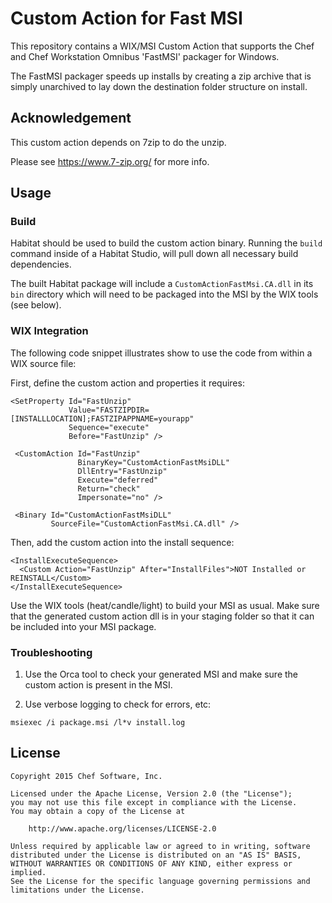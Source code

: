 Custom Action for Fast MSI
============================
This repository contains a WIX/MSI Custom Action that supports the Chef and
Chef Workstation Omnibus 'FastMSI' packager for Windows.

The FastMSI packager speeds up installs by creating a zip archive that is
simply unarchived to lay down the destination folder structure on install.

Acknowledgement
---------------

This custom action depends on 7zip to do the unzip.

Please see https://www.7-zip.org/ for more info.

Usage
-----
### Build

Habitat should be used to build the custom action binary. Running the `build` command inside of a Habitat Studio, will pull down all necessary build dependencies.

The built Habitat package will include a ```CustomActionFastMsi.CA.dll``` in its `bin` directory which will need to be packaged into the MSI by the WIX tools (see below).

### WIX Integration

The following code snippet illustrates show to use the code from within
a WIX source file:

First, define the custom action and properties it requires:

```shell
<SetProperty Id="FastUnzip"
             Value="FASTZIPDIR=[INSTALLLOCATION];FASTZIPAPPNAME=yourapp"
             Sequence="execute"
             Before="FastUnzip" />

 <CustomAction Id="FastUnzip"
               BinaryKey="CustomActionFastMsiDLL"
               DllEntry="FastUnzip"
               Execute="deferred"
               Return="check"
               Impersonate="no" />

 <Binary Id="CustomActionFastMsiDLL"
         SourceFile="CustomActionFastMsi.CA.dll" />
```

Then, add the custom action into the install sequence:

```shell
<InstallExecuteSequence>
  <Custom Action="FastUnzip" After="InstallFiles">NOT Installed or REINSTALL</Custom>
</InstallExecuteSequence>
```

Use the WIX tools (heat/candle/light) to build your MSI as usual. Make
sure that the generated custom action dll is in your staging folder so that
it can be included into your MSI package.

### Troubleshooting

1. Use the Orca tool to check your generated MSI and make sure the custom
action is present in the MSI.

2. Use verbose logging to check for errors, etc:
```shell
msiexec /i package.msi /l*v install.log
```

License
-------
```text
Copyright 2015 Chef Software, Inc.

Licensed under the Apache License, Version 2.0 (the "License");
you may not use this file except in compliance with the License.
You may obtain a copy of the License at

    http://www.apache.org/licenses/LICENSE-2.0

Unless required by applicable law or agreed to in writing, software
distributed under the License is distributed on an "AS IS" BASIS,
WITHOUT WARRANTIES OR CONDITIONS OF ANY KIND, either express or implied.
See the License for the specific language governing permissions and
limitations under the License.
```
